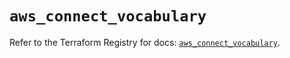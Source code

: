 # `aws_connect_vocabulary`

Refer to the Terraform Registry for docs: [`aws_connect_vocabulary`](https://registry.terraform.io/providers/hashicorp/aws/5.88.0/docs/resources/connect_vocabulary).
